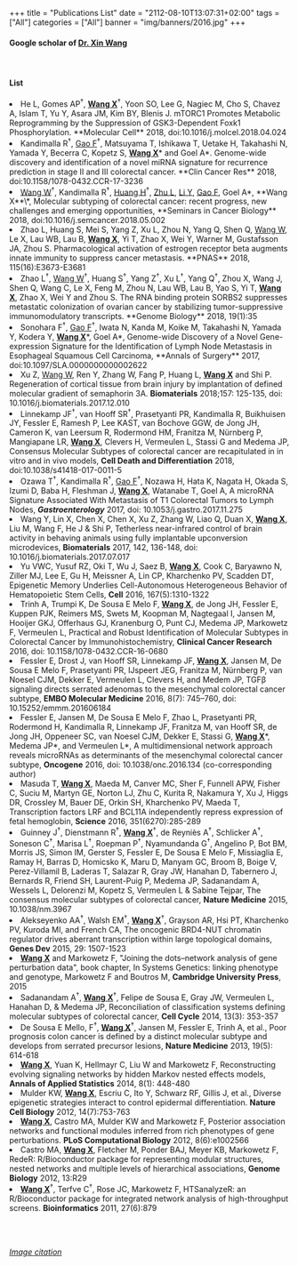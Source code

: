 +++
title = "Publications List"
date = "2112-08-10T13:07:31+02:00"
tags = ["All"]
categories = ["All"]
banner = "img/banners/2016.jpg"
+++

#### Google scholar of [Dr. Xin Wang](https://scholar.google.com/citations?user=KJSLMFAAAAAJ) 

<br>

#### List

<li>He L, Gomes AP<sup>&dagger;</sup>, <strong><u>Wang X</u></strong><sup>&dagger;</sup>, Yoon SO, Lee G, Nagiec M, Cho S, Chavez A, Islam T, Yu Y, Asara JM, Kim BY, Blenis J. mTORC1 Promotes Metabolic Reprogramming by the Suppression of GSK3-Dependent Foxk1 Phosphorylation. **Molecular Cell** 2018, doi:10.1016/j.molcel.2018.04.024</li>

<li>Kandimalla R<sup>&dagger;</sup>, <u>Gao F</u><sup>&dagger;</sup>, Matsuyama T, Ishikawa T, Uetake H, Takahashi N, Yamada Y, Becerra C, Kopetz S, <strong><u>Wang X</u></strong>* and Goel A*. Genome-wide discovery and identification of a novel miRNA signature for recurrence prediction in stage II and III colorectal cancer. **Clin Cancer Res** 2018, doi:10.1158/1078-0432.CCR-17-3236</li>

<li><u>Wang W</u><sup>&dagger;</sup>, Kandimalla R<sup>&dagger;</sup>, <u>Huang H</u><sup>&dagger;</sup>, <u>Zhu L</u>, <u>Li Y</u>, <u>Gao F</u>, Goel A*, **Wang X**\*, Molecular subtyping of colorectal cancer: recent progress, new challenges and emerging opportunities, **Seminars in Cancer Biology** 2018, doi:10.1016/j.semcancer.2018.05.002</li>

<li>Zhao L, Huang S, Mei S, Yang Z, Xu L, Zhou N, Yang Q, Shen Q, <u>Wang W</u>, Le X, Lau WB, Lau B, <strong><u>Wang X</u></strong>, Yi T, Zhao X, Wei Y, Warner M, Gustafsson JA, Zhou S. Pharmacological activation of estrogen receptor beta augments innate immunity to suppress cancer metastasis. **PNAS** 2018, 115(16):E3673-E3681</li>

<li>Zhao L<sup>&dagger;</sup>, <u>Wang W</u><sup>&dagger;</sup>, Huang S<sup>&dagger;</sup>, Yang Z<sup>&dagger;</sup>, Xu L<sup>&dagger;</sup>, Yang Q<sup>&dagger;</sup>, Zhou X, Wang J, Shen Q, Wang C, Le X, Feng M, Zhou N, Lau WB, Lau B, Yao S, Yi T, <strong><u>Wang X</u></strong>, Zhao X, Wei Y and Zhou S. The RNA binding protein SORBS2 suppresses metastatic colonization of ovarian cancer by stabilizing tumor-suppressive immunomodulatory transcripts. **Genome Biology** 2018, 19(1):35</li>

<li>Sonohara F<sup>&dagger;</sup>, <u>Gao F</u><sup>&dagger;</sup>, Iwata N, Kanda M, Koike M, Takahashi N, Yamada Y, Kodera Y, <strong><u>Wang X</u></strong>*, Goel A*, Genome-wide Discovery of a Novel Gene-expression Signature for the Identification of Lymph Node Metastasis in Esophageal Squamous Cell Carcinoma, **Annals of Surgery** 2017, doi:10.1097/SLA.0000000000002622</li>

<li>Xu Z, <span style="text-decoration:underline">Wang W</span>, Ren Y, Zhang W, Fang P, Huang L, <span style="text-decoration:underline; font-weight:bold">Wang X</span> and Shi P. Regeneration of cortical tissue from brain injury by implantation of defined molecular gradient of semaphorin 3A. <strong>Biomaterials</strong> 2018;157: 125-135, doi: 10.1016/j.biomaterials.2017.12.010</li>
								
<li>Linnekamp JF<sup>&dagger;</sup>, van Hooff SR<sup>&dagger;</sup>, Prasetyanti PR, Kandimalla R, Buikhuisen JY, Fessler E, Ramesh P, Lee KAST, van Bochove GGW, de Jong JH, Cameron K, van Leersum R, Rodermond HM, Franitza M, Nürnberg P, Mangiapane LR, <span style="text-decoration:underline; font-weight:bold">Wang X</span>, Clevers H, Vermeulen L, Stassi G and Medema JP, Consensus Molecular Subtypes of colorectal cancer are recapitulated in in vitro and in vivo models, <strong>Cell Death and Differentiation</strong> 2018, doi:10.1038/s41418-017-0011-5</li>

<li>Ozawa T<sup>&dagger;</sup>, Kandimalla R<sup>&dagger;</sup>, <u>Gao F</u><sup>&dagger;</sup>, Nozawa H, Hata K, Nagata H, Okada S, Izumi D, Baba H, Fleshman J, <strong><u>Wang X</u></strong>, Watanabe T, Goel A, A microRNA Signature Associated With Metastasis of T1 Colorectal Tumors to Lymph Nodes, <strong><em>Gastroenterology</em></strong> 2017, doi: 10.1053/j.gastro.2017.11.275</li>
								
<li>Wang Y, Lin X, Chen X, Chen X, Xu Z, Zhang W, Liao Q, Duan X, <span style="text-decoration:underline; font-weight:bold">Wang X</span>, Liu M, Wang F, He J &amp; Shi P, Tetherless near-infrared control of brain activity in behaving animals using fully implantable upconversion microdevices, <strong>Biomaterials</strong> 2017, 142, 136-148, doi: 10.1016/j.biomaterials.2017.07.017</li>
								
<li>Yu VWC, Yusuf RZ, Oki T, Wu J, Saez B, <span style="text-decoration:underline; font-weight:bold">Wang X</span>, Cook C, Baryawno N, Ziller MJ, Lee E, Gu H, Meissner A, Lin CP, Kharchenko PV, Scadden DT, Epigenetic Memory Underlies Cell-Autonomous Heterogeneous Behavior of Hematopoietic Stem Cells, <strong>Cell</strong> 2016, 167(5):1310-1322</li>
							
<li>Trinh A, Trumpi K, De Sousa E Melo F, <span style="text-decoration:underline; font-weight:bold">Wang X</span>, de Jong JH, Fessler E, Kuppen PJK, Reimers MS, Swets M, Koopman M, Nagtegaal I, Jansen M, Hooijer GKJ, Offerhaus GJ, Kranenburg O, Punt CJ, Medema JP, Markowetz F, Vermeulen L, Practical and Robust Identification of Molecular Subtypes in Colorectal Cancer by Immunohistochemistry, <strong>Clinical Cancer Research</strong> 2016, doi: 10.1158/1078-0432.CCR-16-0680</li>
							
<li>Fessler E, Drost J, van Hooff SR, Linnekamp JF, <span style="text-decoration:underline; font-weight:bold">Wang X</span>, Jansen M, De Sousa E Melo F, Prasetyanti PR, IJspeert JEG, Franitza M, N&uuml;rnberg P, van Noesel CJM, Dekker E, Vermeulen L, Clevers H, and Medem JP, TGF&beta; signaling directs serrated adenomas to the mesenchymal colorectal cancer subtype, <strong>EMBO Molecular Medicine</strong> 2016, 8(7): 745–760, doi: 10.15252/emmm.201606184</li>
							
<li>Fessler E, Jansen M, De Sousa E Melo F, Zhao L, Prasetyanti PR, Rodermond H, Kandimalla R, Linnekamp JF, Franitza M, van Hooff SR, de Jong JH, Oppeneer SC, van Noesel CJM, Dekker E, Stassi G, <span style="text-decoration:underline; font-weight:bold">Wang X</span>*, Medema JP*, and Vermeulen L*, A multidimensional network approach reveals microRNAs as determinants of the mesenchymal colorectal cancer subtype, <strong>Oncogene</strong> 2016, doi: 10.1038/onc.2016.134 (co-corresponding author)</li>
							
<li>Masuda T, <span style="text-decoration:underline; font-weight:bold">Wang X</span>, Maeda M, Canver MC, Sher F, Funnell APW, Fisher C, Suciu M, Martyn GE, Norton LJ, Zhu C, Kurita R, Nakamura Y, Xu J, Higgs DR, Crossley M, Bauer DE, Orkin SH, Kharchenko PV, Maeda T, Transcription factors LRF and BCL11A independently repress expression of fetal hemoglobin, <strong>Science</strong> 2016, 351(6270):285-289</li>
						
<li>Guinney J<sup>&dagger;</sup>, Dienstmann R<sup>&dagger;</sup>, <span style="text-decoration:underline; font-weight:bold">Wang X</span><sup>&dagger;</sup>, de Reyni&egrave;s A<sup>&dagger;</sup>, Schlicker A<sup>&dagger;</sup>, Soneson C<sup>&dagger;</sup>, Marisa L<sup>&dagger;</sup>, Roepman P<sup>&dagger;</sup>, Nyamundanda G<sup>&dagger;</sup>, Angelino P, Bot BM, Morris JS, Simon IM, Gerster S, Fessler E, De Sousa E Melo F, Missiaglia E, Ramay H, Barras D, Homicsko K, Maru D, Manyam GC, Broom B, Boige V, Perez-Villamil B, Laderas T, Salazar R, Gray JW, Hanahan D, Tabernero J, Bernards R, Friend SH, Laurent-Puig P, Medema JP, Sadanandam A, Wessels L, Delorenzi M, Kopetz S, Vermeulen L &amp; Sabine Tejpar, The consensus molecular subtypes of colorectal cancer, <strong>Nature Medicine</strong> 2015, 10.1038/nm.3967</li>
							
<li>Alekseyenko AA<sup>&dagger;</sup>, Walsh EM<sup>&dagger;</sup>, <span style="text-decoration:underline; font-weight:bold">Wang X</span><sup>&dagger;</sup>, Grayson AR, Hsi PT, Kharchenko PV, Kuroda MI, and French CA, The oncogenic BRD4-NUT chromatin regulator drives aberrant transcription within large topological domains, <strong>Genes Dev</strong> 2015, 29: 1507-1523</li>
							
<li><span style="text-decoration:underline; font-weight:bold">Wang X</span> and Markowetz F, "Joining the dots–network analysis of gene perturbation data", book chapter, In Systems Genetics: linking phenotype and genotype, Markowetz F and Boutros M, <strong>Cambridge University Press</strong>, 2015</li>
							
<li>Sadanandam A<sup>&dagger;</sup>, <span style="text-decoration:underline; font-weight:bold">Wang X</span><sup>&dagger;</sup>, Felipe de Sousa E, Gray JW, Vermeulen L, Hanahan D, &amp; Medema JP, Reconciliation of classification systems defining molecular subtypes of colorectal cancer, <strong>Cell Cycle</strong> 2014, 13(3): 353-357</li>
						
<li>De Sousa E Mello, F<sup>&dagger;</sup>, <span style="text-decoration:underline; font-weight:bold">Wang X</span><sup>&dagger;</sup>, Jansen M, Fessler E, Trinh A, et al., Poor prognosis colon cancer is defined by a distinct molecular subtype and develops from serrated precursor lesions, <strong>Nature Medicine</strong> 2013, 19(5): 614-618</li>
							
<li><span style="text-decoration:underline; font-weight:bold">Wang X</span>, Yuan K, Hellmayr C, Liu W and Markowetz F, Reconstructing evolving signaling networks by hidden Markov nested effects models, <strong>Annals of Applied Statistics</strong> 2014, 8(1): 448-480</li>
							
<li>Mulder KW, <span style="text-decoration:underline; font-weight:bold">Wang X</span>, Escriu C, Ito Y, Schwarz RF, Gillis J, et al., Diverse epigenetic strategies interact to control epidermal differentiation. <strong>Nature Cell Biology</strong> 2012, 14(7):753-763</li>
							
<li><span style="text-decoration:underline; font-weight:bold">Wang X</span>, Castro MA, Mulder KW and Markowetz F, Posterior association networks and functional modules inferred from rich phenotypes of gene perturbations. <strong>PLoS Computational Biology</strong> 2012, 8(6):e1002566</li>
								
<li>Castro MA, <span style="text-decoration:underline; font-weight:bold">Wang X</span>, Fletcher M, Ponder BAJ, Meyer KB, Markowetz F, RedeR: R/Bioconductor package for representing modular structures, nested networks and multiple levels of hierarchical associations, <strong>Genome Biology</strong> 2012, 13:R29</li>
							
<li><span style="text-decoration:underline; font-weight:bold">Wang X</span><sup>&dagger;</sup>, Terfve C<sup>&dagger;</sup>, Rose JC, Markowetz F, HTSanalyzeR: an R/Bioconductor package for integrated network analysis of high-throughput screens. <strong>Bioinformatics</strong> 2011, 27(6):879</li>

<br><br>

[*Image citation*](https://clipartuse.com/clipart/1232322)